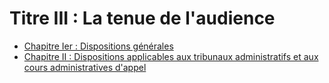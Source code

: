# Titre III : La tenue de l'audience

- [Chapitre Ier : Dispositions générales](chapitre-ier)
- [Chapitre II : Dispositions applicables aux tribunaux    administratifs et aux cours administratives d'appel](chapitre-ii)
